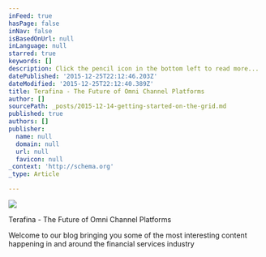 ```yaml
---
inFeed: true
hasPage: false
inNav: false
isBasedOnUrl: null
inLanguage: null
starred: true
keywords: []
description: Click the pencil icon in the bottom left to read more...
datePublished: '2015-12-25T22:12:46.203Z'
dateModified: '2015-12-25T22:12:40.389Z'
title: Terafina - The Future of Omni Channel Platforms
author: []
sourcePath: _posts/2015-12-14-getting-started-on-the-grid.md
published: true
authors: []
publisher:
  name: null
  domain: null
  url: null
  favicon: null
_context: 'http://schema.org'
_type: Article

---
```

![](https://the-grid-user-content.s3-us-west-2.amazonaws.com/b4d98e54-a607-4161-b2c1-bbe4fb93421a.png)

Terafina - The Future of Omni Channel Platforms

Welcome to our blog bringing you some of the most interesting content happening in and around the financial services industry